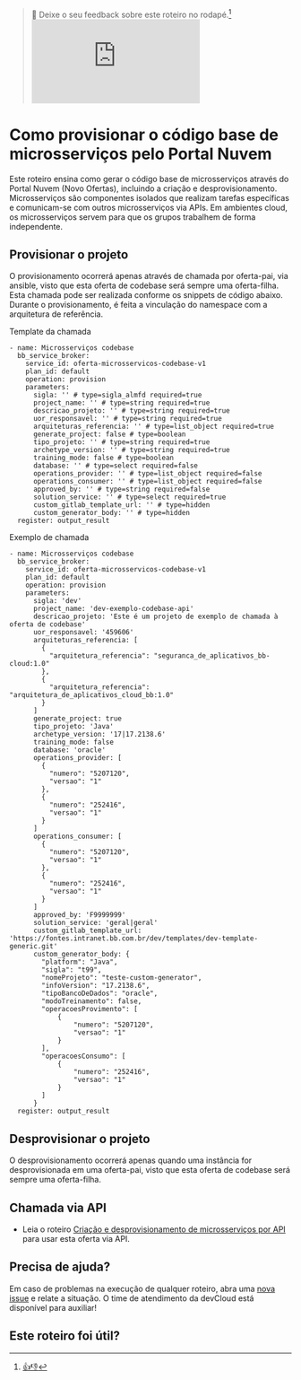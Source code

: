 > :speech_balloon: Deixe o seu feedback sobre este roteiro no rodapé.[^1]
![](https://eni.bb.com.br/eni1/matomo.php?idsite=469&amp;rec=1&amp;url=https://fontes.intranet.bb.com.br/dev/publico/roteiros/-/blob/master/ofertas/Como_gerenciar_microsservicos_Portal_Nuvem_Codebase.md&amp;action_name=ofertas/Como_gerenciar_microsservicos_Portal_Nuvem_Codebase)

# Como provisionar o código base de microsserviços pelo Portal Nuvem

Este roteiro ensina como gerar o código base de microsserviços através do Portal Nuvem (Novo Ofertas), incluindo a criação e desprovisionamento. Microsserviços são componentes isolados que realizam tarefas específicas e comunicam-se com outros microsserviços via APIs. Em ambientes cloud, os microsserviços servem para que os grupos trabalhem de forma independente.

## Provisionar o projeto

O provisionamento ocorrerá apenas através de chamada por oferta-pai, via ansible, visto que esta oferta de codebase será sempre uma oferta-filha. Esta chamada pode ser realizada conforme os snippets de código abaixo. Durante o provisionamento, é feita a vinculação do namespace com a arquitetura de referência.

Template da chamada

```
- name: Microsserviços codebase
  bb_service_broker:
    service_id: oferta-microsservicos-codebase-v1
    plan_id: default
    operation: provision
    parameters:
      sigla: '' # type=sigla_almfd required=true
      project_name: '' # type=string required=true
      descricao_projeto: '' # type=string required=true
      uor_responsavel: '' # type=string required=true
      arquiteturas_referencia: '' # type=list_object required=true
      generate_project: false # type=boolean
      tipo_projeto: '' # type=string required=true
      archetype_version: '' # type=string required=true
      training_mode: false # type=boolean
      database: '' # type=select required=false
      operations_provider: '' # type=list_object required=false
      operations_consumer: '' # type=list_object required=false
      approved_by: '' # type=string required=false
      solution_service: '' # type=select required=true
      custom_gitlab_template_url: '' # type=hidden
      custom_generator_body: '' # type=hidden
  register: output_result
```

Exemplo de chamada

```
- name: Microsserviços codebase
  bb_service_broker:
    service_id: oferta-microsservicos-codebase-v1
    plan_id: default
    operation: provision
    parameters:
      sigla: 'dev'
      project_name: 'dev-exemplo-codebase-api'
      descricao_projeto: 'Este é um projeto de exemplo de chamada à oferta de codebase'
      uor_responsavel: '459606'
      arquiteturas_referencia: [
        {
          "arquitetura_referencia": "seguranca_de_aplicativos_bb-cloud:1.0"
        },
        {
          "arquitetura_referencia": "arquitetura_de_aplicativos_cloud_bb:1.0"
        }
      ]
      generate_project: true
      tipo_projeto: 'Java'
      archetype_version: '17|17.2138.6'
      training_mode: false
      database: 'oracle'
      operations_provider: [
        {
          "numero": "5207120",
          "versao": "1"
        },
        {
          "numero": "252416",
          "versao": "1"
        }
      ]
      operations_consumer: [
        {
          "numero": "5207120",
          "versao": "1"
        },
        {
          "numero": "252416",
          "versao": "1"
        }
      ]
      approved_by: 'F9999999'
      solution_service: 'geral|geral'
      custom_gitlab_template_url: 'https://fontes.intranet.bb.com.br/dev/templates/dev-template-generic.git'
      custom_generator_body: {
        "platform": "Java",
        "sigla": "t99",
        "nomeProjeto": "teste-custom-generator",
        "infoVersion": "17.2138.6",
        "tipoBancoDeDados": "oracle",
        "modoTreinamento": false,
        "operacoesProvimento": [
            {
                "numero": "5207120",
                "versao": "1"
            }
        ],
        "operacoesConsumo": [
            {
                "numero": "252416",
                "versao": "1"
            }
        ]
      }
  register: output_result
```

## Desprovisionar o projeto

O desprovisionamento ocorrerá apenas quando uma instância for desprovisionada em uma oferta-pai, visto que esta oferta de codebase será sempre uma oferta-filha.

## Chamada via API

* Leia o roteiro [Criação e desprovisionamento de microsserviços por API](/ofertas/arquivados/ofertas_CriandoMicroservico.md#cria%C3%A7%C3%A3o-e-desprovisionamento-de-microsservi%C3%A7os-por-api) para usar esta oferta via API.

## Precisa de ajuda?
Em caso de problemas na execução de qualquer roteiro, abra uma [nova issue](https://fontes.intranet.bb.com.br/dev/publico/oferta-microsservico/-/issues) e relate a situação. O time de atendimento da devCloud está disponível para auxiliar!  

## Este roteiro foi útil?
[^1]: [👍👎](http://feedback.dev.intranet.bb.com.br/?origem=roteiros&url_origem=fontes.intranet.bb.com.br/dev/publico/roteiros/-/blob/master/ofertas/Como_gerenciar_microsservicos_Portal_Nuvem_Codebase.md&internalidade=ofertas/Como_gerenciar_microsservicos_Portal_Nuvem_Codebase)